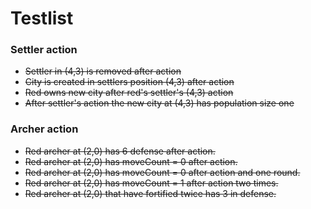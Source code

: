 # Testlist

### Settler action
* ~~Settler in (4,3) is removed after action~~ 
* ~~City is created in settlers position (4,3) after action~~
* ~~Red owns new city after red's settler's (4,3) action~~
* ~~After settler's action the new city at (4,3) has population size one~~

### Archer action
* ~~Red archer at (2,0) has 6 defense after action.~~
* ~~Red archer at (2,0) has moveCount = 0 after action.~~
* ~~Red archer at (2,0) has moveCount = 0 after action and one round.~~
* ~~Red archer at (2,0) has moveCount = 1 after action two times.~~
* ~~Red archer at (2,0) that have fortified twice has 3 in defense.~~
